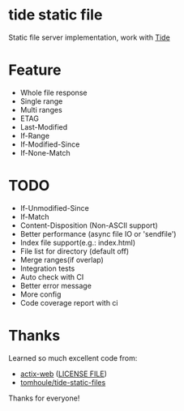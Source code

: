 # tide static file

Static file server implementation, work with [Tide](https://github.com/rustasync/tide)

# Feature

+ Whole file response
+ Single range
+ Multi ranges
+ ETAG
+ Last-Modified
+ If-Range
+ If-Modified-Since
+ If-None-Match

# TODO

+ If-Unmodified-Since
+ If-Match
+ Content-Disposition (Non-ASCII support)
+ Better performance (async file IO or 'sendfile')
+ Index file support(e.g.: index.html)
+ File list for directory (default off)
+ Merge ranges(if overlap)
+ Integration tests
+ Auto check with CI
+ Better error message
+ More config
+ Code coverage report with ci

# Thanks

Learned so much excellent code from: 

+ [actix-web](https://github.com/actix/actix-web) ([LICENSE FILE](./origin-license/ACTIX-WEB-LICENSE-MIT))
+ [tomhoule/tide-static-files](https://github.com/tomhoule/tide-static-files)

Thanks for everyone!